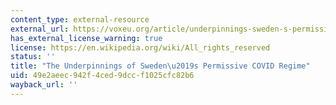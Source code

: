 ```yaml
---
content_type: external-resource
external_url: https://voxeu.org/article/underpinnings-sweden-s-permissive-covid-regime
has_external_license_warning: true
license: https://en.wikipedia.org/wiki/All_rights_reserved
status: ''
title: "The Underpinnings of Sweden\u2019s Permissive COVID Regime"
uid: 49e2aeec-942f-4ced-9dcc-f1025cfc82b6
wayback_url: ''
---
```

